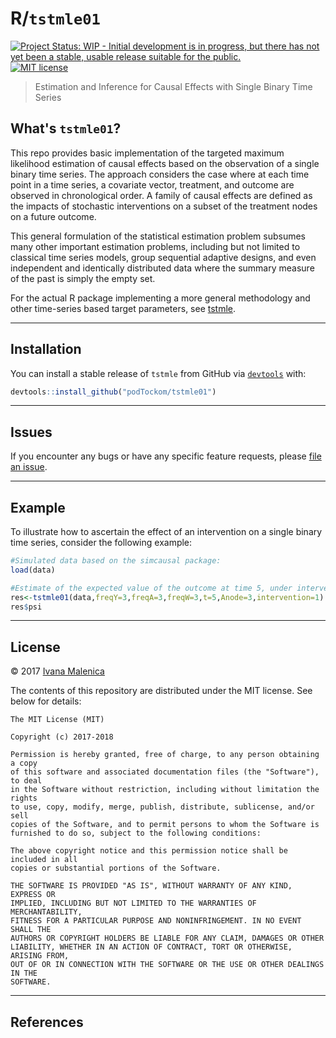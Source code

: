 
R/`tstmle01`
============

[![Project Status: WIP - Initial development is in progress, but there has not yet been a stable, usable release suitable for the public.](http://www.repostatus.org/badges/latest/wip.svg)](http://www.repostatus.org/#wip) [![MIT license](http://img.shields.io/badge/license-MIT-brightgreen.svg)](http://opensource.org/licenses/MIT)

<!-- README.md is generated from README.Rmd. Please edit that file -->
> Estimation and Inference for Causal Effects with Single Binary Time Series

What's `tstmle01`?
------------------

This repo provides basic implementation of the targeted maximum likelihood estimation of causal effects based on the observation of a single binary time series. The approach considers the case where at each time point in a time series, a covariate vector, treatment, and outcome are observed in chronological order. A family of causal effects are defined as the impacts of stochastic interventions on a subset of the treatment nodes on a future outcome.

This general formulation of the statistical estimation problem subsumes many other important estimation problems, including but not limited to classical time series models, group sequential adaptive designs, and even independent and identically distributed data where the summary measure of the past is simply the empty set.

For the actual R package implementing a more general methodology and other time-series based target parameters, see [tstmle](https://github.com/podTockom/tstmle/).

------------------------------------------------------------------------

Installation
------------

You can install a stable release of `tstmle` from GitHub via [`devtools`](https://www.rstudio.com/products/rpackages/devtools/) with:

``` r
devtools::install_github("podTockom/tstmle01")
```

------------------------------------------------------------------------

Issues
------

If you encounter any bugs or have any specific feature requests, please [file an issue](https://github.com/podTockom/tstmle01/issues).

------------------------------------------------------------------------

Example
-------

To illustrate how to ascertain the effect of an intervention on a single binary time series, consider the following example:

``` r
#Simulated data based on the simcausal package:
load(data)

#Estimate of the expected value of the outcome at time 5, under intervention on Anode 3:
res<-tstmle01(data,freqY=3,freqA=3,freqW=3,t=5,Anode=3,intervention=1)
res$psi
```

------------------------------------------------------------------------

License
-------

© 2017 [Ivana Malenica](https://github.com/podTockom)

The contents of this repository are distributed under the MIT license. See below for details:

    The MIT License (MIT)

    Copyright (c) 2017-2018

    Permission is hereby granted, free of charge, to any person obtaining a copy
    of this software and associated documentation files (the "Software"), to deal
    in the Software without restriction, including without limitation the rights
    to use, copy, modify, merge, publish, distribute, sublicense, and/or sell
    copies of the Software, and to permit persons to whom the Software is
    furnished to do so, subject to the following conditions:

    The above copyright notice and this permission notice shall be included in all
    copies or substantial portions of the Software.

    THE SOFTWARE IS PROVIDED "AS IS", WITHOUT WARRANTY OF ANY KIND, EXPRESS OR
    IMPLIED, INCLUDING BUT NOT LIMITED TO THE WARRANTIES OF MERCHANTABILITY,
    FITNESS FOR A PARTICULAR PURPOSE AND NONINFRINGEMENT. IN NO EVENT SHALL THE
    AUTHORS OR COPYRIGHT HOLDERS BE LIABLE FOR ANY CLAIM, DAMAGES OR OTHER
    LIABILITY, WHETHER IN AN ACTION OF CONTRACT, TORT OR OTHERWISE, ARISING FROM,
    OUT OF OR IN CONNECTION WITH THE SOFTWARE OR THE USE OR OTHER DEALINGS IN THE
    SOFTWARE.

------------------------------------------------------------------------

References
----------
